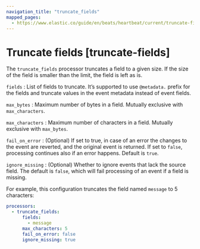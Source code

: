 ```yaml
---
navigation_title: "truncate_fields"
mapped_pages:
  - https://www.elastic.co/guide/en/beats/heartbeat/current/truncate-fields.html
---
```


# Truncate fields [truncate-fields]


The `truncate_fields` processor truncates a field to a given size. If the size of the field is smaller than the limit, the field is left as is.

`fields`
:   List of fields to truncate. It’s supported to use `@metadata.` prefix for the fields and truncate values in the event metadata instead of event fields.

`max_bytes`
:   Maximum number of bytes in a field. Mutually exclusive with `max_characters`.

`max_characters`
:   Maximum number of characters in a field. Mutually exclusive with `max_bytes`.

`fail_on_error`
:   (Optional) If set to true, in case of an error the changes to the event are reverted, and the original event is returned. If set to `false`, processing continues also if an error happens. Default is `true`.

`ignore_missing`
:   (Optional) Whether to ignore events that lack the source field. The default is `false`, which will fail processing of an event if a field is missing.

For example, this configuration truncates the field named `message` to 5 characters:

```yaml
processors:
  - truncate_fields:
      fields:
        - message
      max_characters: 5
      fail_on_error: false
      ignore_missing: true
```

